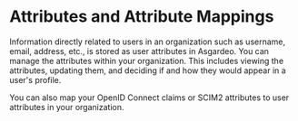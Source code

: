 # Attributes and Attribute Mappings

Information directly related to users in an organization such as username, email, address, etc., is stored as user attributes in Asgardeo. You can <a :href="$withBase('/guides/organization-settings/attributes/manage-attributes')">manage the attributes within your organization</a>. This includes viewing the attributes, updating them, and deciding if and how they would appear in a user's profile.

You can also map your<a :href="$withBase('/guides/organization-settings/attributes/manage-oidc-attribute-mappings')"> OpenID Connect claims</a> or <a :href="$withBase('/guides/organization-settings/attributes/manage-scim2-attribute-mappings')">SCIM2 attributes</a> to user attributes in your organization.
